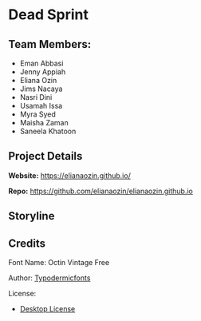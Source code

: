 # Dead Sprint
## Team Members:
* Eman Abbasi
* Jenny Appiah
* Eliana Ozin
* Jims Nacaya
* Nasri Dini
* Usamah Issa
* Myra Syed
* Maisha Zaman
* Saneela Khatoon
## Project Details

**Website:** https://elianaozin.github.io/

**Repo:** https://github.com/elianaozin/elianaozin.github.io


## Storyline

## Credits
Font Name: Octin Vintage Free

Author: [Typodermicfonts](https://typodermicfonts.com/)

License:
* [Desktop License](https://www.fontspring.com//lic/jcefupvyrh)

